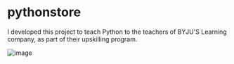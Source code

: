 # pythonstore
I developed this project to teach Python to the teachers of BYJU'S Learning company, as part of their upskilling program.

![image](https://user-images.githubusercontent.com/9470353/183518360-4fb311ce-8657-4959-9085-d13dee87b1fa.png)
